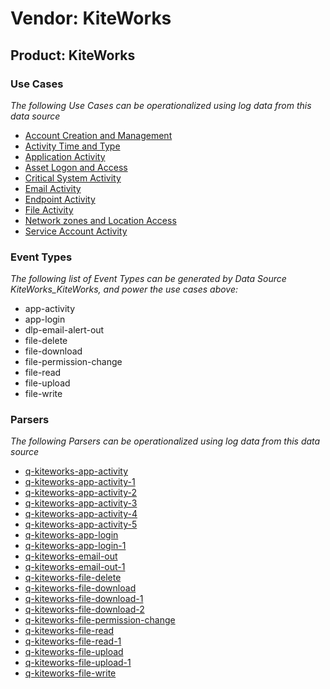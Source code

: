 Vendor: KiteWorks
=================
Product: KiteWorks
------------------

### Use Cases

_The following Use Cases can be operationalized using log data from this data source_

* [Account Creation and Management](usecase_account_creation_and_management.md)
* [Activity Time  and Type](usecase_activity_time__and_type.md)
* [Application Activity](usecase_application_activity.md)
* [Asset Logon and Access](usecase_asset_logon_and_access.md)
* [Critical System Activity](usecase_critical_system_activity.md)
* [Email Activity](usecase_email_activity.md)
* [Endpoint Activity](usecase_endpoint_activity.md)
* [File Activity](usecase_file_activity.md)
* [Network zones and Location Access](usecase_network_zones_and_location_access.md)
* [Service Account Activity](usecase_service_account_activity.md)


### Event Types

_The following list of Event Types can be generated by Data Source KiteWorks_KiteWorks, and power the use cases above:_

- app-activity
- app-login
- dlp-email-alert-out
- file-delete
- file-download
- file-permission-change
- file-read
- file-upload
- file-write


### Parsers

_The following Parsers can be operationalized using log data from this data source_

* [q-kiteworks-app-activity](parserContent_q-kiteworks-app-activity.md)
* [q-kiteworks-app-activity-1](parserContent_q-kiteworks-app-activity-1.md)
* [q-kiteworks-app-activity-2](parserContent_q-kiteworks-app-activity-2.md)
* [q-kiteworks-app-activity-3](parserContent_q-kiteworks-app-activity-3.md)
* [q-kiteworks-app-activity-4](parserContent_q-kiteworks-app-activity-4.md)
* [q-kiteworks-app-activity-5](parserContent_q-kiteworks-app-activity-5.md)
* [q-kiteworks-app-login](parserContent_q-kiteworks-app-login.md)
* [q-kiteworks-app-login-1](parserContent_q-kiteworks-app-login-1.md)
* [q-kiteworks-email-out](parserContent_q-kiteworks-email-out.md)
* [q-kiteworks-email-out-1](parserContent_q-kiteworks-email-out-1.md)
* [q-kiteworks-file-delete](parserContent_q-kiteworks-file-delete.md)
* [q-kiteworks-file-download](parserContent_q-kiteworks-file-download.md)
* [q-kiteworks-file-download-1](parserContent_q-kiteworks-file-download-1.md)
* [q-kiteworks-file-download-2](parserContent_q-kiteworks-file-download-2.md)
* [q-kiteworks-file-permission-change](parserContent_q-kiteworks-file-permission-change.md)
* [q-kiteworks-file-read](parserContent_q-kiteworks-file-read.md)
* [q-kiteworks-file-read-1](parserContent_q-kiteworks-file-read-1.md)
* [q-kiteworks-file-upload](parserContent_q-kiteworks-file-upload.md)
* [q-kiteworks-file-upload-1](parserContent_q-kiteworks-file-upload-1.md)
* [q-kiteworks-file-write](parserContent_q-kiteworks-file-write.md)
